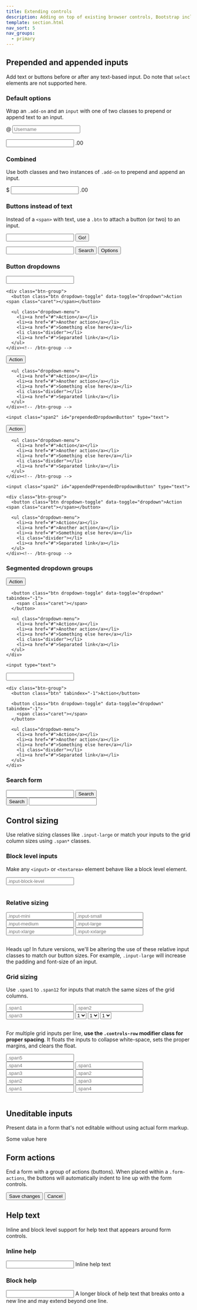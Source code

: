 ```yaml
---
title: Extending controls
description: Adding on top of existing browser controls, Bootstrap includes other useful form components.
template: section.html
nav_sort: 5
nav_groups:
  - primary
---
```


## Prepended and appended inputs
Add text or buttons before or after any text-based input. Do note that <code>select</code> elements are not supported here.

### Default options

Wrap an <code>.add-on</code> and an <code>input</code> with one of two classes to prepend or append text to an input.

<form class="guide-example">
  <div class="input-prepend">
    <span class="add-on">@</span>
    <input class="span2" id="prependedInput" type="text" placeholder="Username">
  </div>

  <br>

  <div class="input-append">
    <input class="span2" id="appendedInput" type="text">
    <span class="add-on">.00</span>
  </div>
</form>

### Combined

Use both classes and two instances of <code>.add-on</code> to prepend and append an input.

<form class="guide-example form-inline">
  <div class="input-prepend input-append">
    <span class="add-on">$</span>
    <input class="span2" id="appendedPrependedInput" type="text">
    <span class="add-on">.00</span>
  </div>
</form>

### Buttons instead of text

Instead of a <code>&lt;span&gt;</code> with text, use a <code>.btn</code> to attach a button (or two) to an input.

<form class="guide-example">
  <div class="input-append">
    <input class="span2" id="appendedInputButton" type="text">
    <button class="btn" type="button">Go!</button>
  </div>
</form>

<form class="guide-example">
  <div class="input-append">
    <input class="span2" id="appendedInputButtons" type="text">
    <button class="btn" type="button">Search</button>
    <button class="btn" type="button">Options</button>
  </div>
</form>

### Button dropdowns

<form class="guide-example">
  <div class="input-append">
    <input class="span2" id="appendedDropdownButton" type="text">

    <div class="btn-group">
      <button class="btn dropdown-toggle" data-toggle="dropdown">Action <span class="caret"></span></button>

      <ul class="dropdown-menu">
        <li><a href="#">Action</a></li>
        <li><a href="#">Another action</a></li>
        <li><a href="#">Something else here</a></li>
        <li class="divider"></li>
        <li><a href="#">Separated link</a></li>
      </ul>
    </div><!-- /btn-group -->
  </div><!-- /input-append -->
</form>

<form class="guide-example">
  <div class="input-prepend">
    <div class="btn-group">
      <button class="btn dropdown-toggle" data-toggle="dropdown">Action <span class="caret"></span></button>

      <ul class="dropdown-menu">
        <li><a href="#">Action</a></li>
        <li><a href="#">Another action</a></li>
        <li><a href="#">Something else here</a></li>
        <li class="divider"></li>
        <li><a href="#">Separated link</a></li>
      </ul>
    </div><!-- /btn-group -->

    <input class="span2" id="prependedDropdownButton" type="text">
  </div><!-- /input-prepend -->
</form>

<form class="guide-example">
  <div class="input-prepend input-append">
    <div class="btn-group">
      <button class="btn dropdown-toggle" data-toggle="dropdown">Action <span class="caret"></span></button>

      <ul class="dropdown-menu">
        <li><a href="#">Action</a></li>
        <li><a href="#">Another action</a></li>
        <li><a href="#">Something else here</a></li>
        <li class="divider"></li>
        <li><a href="#">Separated link</a></li>
      </ul>
    </div><!-- /btn-group -->

    <input class="span2" id="appendedPrependedDropdownButton" type="text">

    <div class="btn-group">
      <button class="btn dropdown-toggle" data-toggle="dropdown">Action <span class="caret"></span></button>

      <ul class="dropdown-menu">
        <li><a href="#">Action</a></li>
        <li><a href="#">Another action</a></li>
        <li><a href="#">Something else here</a></li>
        <li class="divider"></li>
        <li><a href="#">Separated link</a></li>
      </ul>
    </div><!-- /btn-group -->
  </div><!-- /input-prepend input-append -->
</form>

### Segmented dropdown groups

<form class="guide-example">
  <div class="input-prepend">
    <div class="btn-group">
      <button class="btn" tabindex="-1">Action</button>

      <button class="btn dropdown-toggle" data-toggle="dropdown" tabindex="-1">
        <span class="caret"></span>
      </button>

      <ul class="dropdown-menu">
        <li><a href="#">Action</a></li>
        <li><a href="#">Another action</a></li>
        <li><a href="#">Something else here</a></li>
        <li class="divider"></li>
        <li><a href="#">Separated link</a></li>
      </ul>
    </div>

    <input type="text">
  </div>

  <div class="input-append">
    <input type="text">

    <div class="btn-group">
      <button class="btn" tabindex="-1">Action</button>

      <button class="btn dropdown-toggle" data-toggle="dropdown" tabindex="-1">
        <span class="caret"></span>
      </button>

      <ul class="dropdown-menu">
        <li><a href="#">Action</a></li>
        <li><a href="#">Another action</a></li>
        <li><a href="#">Something else here</a></li>
        <li class="divider"></li>
        <li><a href="#">Separated link</a></li>
      </ul>
    </div>
  </div>
</form>

### Search form

<form class="guide-example form-search">
  <div class="input-append">
    <input type="text" class="span2 search-query">
    <button type="submit" class="btn">Search</button>
  </div>

  <div class="input-prepend">
    <button type="submit" class="btn">Search</button>
    <input type="text" class="span2 search-query">
  </div>
</form>

## Control sizing

Use relative sizing classes like <code>.input-large</code> or match your inputs to the grid column sizes using <code>.span*</code> classes.

### Block level inputs

Make any <code>&lt;input&gt;</code> or <code>&lt;textarea&gt;</code> element behave like a block level element.

<form class="guide-example" style="padding-bottom: 15px;">
  <div class="controls">
    <input class="input-block-level" type="text" placeholder=".input-block-level">
  </div>
</form>

### Relative sizing

<form class="guide-example" style="padding-bottom: 15px;">
  <div class="controls docs-input-sizes">
    <input class="input-mini" type="text" placeholder=".input-mini">
    <input class="input-small" type="text" placeholder=".input-small">
    <input class="input-medium" type="text" placeholder=".input-medium">
    <input class="input-large" type="text" placeholder=".input-large">
    <input class="input-xlarge" type="text" placeholder=".input-xlarge">
    <input class="input-xxlarge" type="text" placeholder=".input-xxlarge">
  </div>
</form>

<span class="label label-info">Heads up!</span> In future versions, we'll be altering the use of these relative input classes to match our button sizes. For example, <code>.input-large</code> will increase the padding and font-size of an input.

### Grid sizing

Use <code>.span1</code> to <code>.span12</code> for inputs that match the same sizes of the grid columns.

<form class="guide-example" style="padding-bottom: 15px;">
  <div class="controls docs-input-sizes">
    <input class="span1" type="text" placeholder=".span1">
    <input class="span2" type="text" placeholder=".span2">
    <input class="span3" type="text" placeholder=".span3">
    <select class="span1">
      <option>1</option>
      <option>2</option>
      <option>3</option>
      <option>4</option>
      <option>5</option>
    </select>
    <select class="span2">
      <option>1</option>
      <option>2</option>
      <option>3</option>
      <option>4</option>
      <option>5</option>
    </select>
    <select class="span3">
      <option>1</option>
      <option>2</option>
      <option>3</option>
      <option>4</option>
      <option>5</option>
    </select>
  </div>
</form>

For multiple grid inputs per line, <strong>use the <code>.controls-row</code> modifier class for proper spacing</strong>. It floats the inputs to collapse white-space, sets the proper margins, and clears the float.

<form class="guide-example" style="padding-bottom: 15px;">
  <div class="controls">
    <input class="span5" type="text" placeholder=".span5">
  </div>
  <div class="controls controls-row">
    <input class="span4" type="text" placeholder=".span4">
    <input class="span1" type="text" placeholder=".span1">
  </div>
  <div class="controls controls-row">
    <input class="span3" type="text" placeholder=".span3">
    <input class="span2" type="text" placeholder=".span2">
  </div>
  <div class="controls controls-row">
    <input class="span2" type="text" placeholder=".span2">
    <input class="span3" type="text" placeholder=".span3">
  </div>
  <div class="controls controls-row">
    <input class="span1" type="text" placeholder=".span1">
    <input class="span4" type="text" placeholder=".span4">
  </div>
</form>

## Uneditable inputs

Present data in a form that's not editable without using actual form markup.

<form class="guide-example">
  <span class="input-xlarge uneditable-input">Some value here</span>
</form>

## Form actions

End a form with a group of actions (buttons). When placed within a <code>.form-actions</code>, the buttons will automatically indent to line up with the form controls.

<form class="guide-example">
  <div class="form-actions">
    <button type="submit" class="btn btn-primary">Save changes</button>
    <button type="button" class="btn">Cancel</button>
  </div>
</form>

## Help text

Inline and block level support for help text that appears around form controls.

### Inline help

<form class="guide-example form-inline">
  <input type="text"> <span class="help-inline">Inline help text</span>
</form>

### Block help

<form class="guide-example form-inline">
  <input type="text">
  <span class="help-block">A longer block of help text that breaks onto a new line and may extend beyond one line.</span>
</form>
